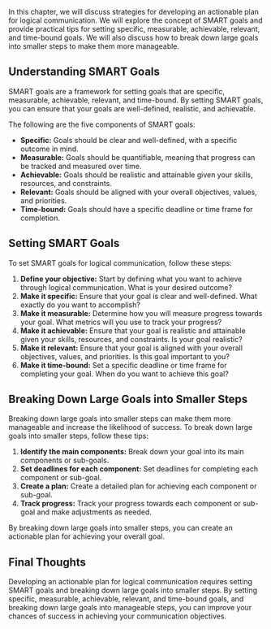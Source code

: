 
In this chapter, we will discuss strategies for developing an actionable plan for logical communication. We will explore the concept of SMART goals and provide practical tips for setting specific, measurable, achievable, relevant, and time-bound goals. We will also discuss how to break down large goals into smaller steps to make them more manageable.

Understanding SMART Goals
-------------------------

SMART goals are a framework for setting goals that are specific, measurable, achievable, relevant, and time-bound. By setting SMART goals, you can ensure that your goals are well-defined, realistic, and achievable.

The following are the five components of SMART goals:

* **Specific:** Goals should be clear and well-defined, with a specific outcome in mind.
* **Measurable:** Goals should be quantifiable, meaning that progress can be tracked and measured over time.
* **Achievable:** Goals should be realistic and attainable given your skills, resources, and constraints.
* **Relevant:** Goals should be aligned with your overall objectives, values, and priorities.
* **Time-bound:** Goals should have a specific deadline or time frame for completion.

Setting SMART Goals
-------------------

To set SMART goals for logical communication, follow these steps:

1. **Define your objective:** Start by defining what you want to achieve through logical communication. What is your desired outcome?
2. **Make it specific:** Ensure that your goal is clear and well-defined. What exactly do you want to accomplish?
3. **Make it measurable:** Determine how you will measure progress towards your goal. What metrics will you use to track your progress?
4. **Make it achievable:** Ensure that your goal is realistic and attainable given your skills, resources, and constraints. Is your goal realistic?
5. **Make it relevant:** Ensure that your goal is aligned with your overall objectives, values, and priorities. Is this goal important to you?
6. **Make it time-bound:** Set a specific deadline or time frame for completing your goal. When do you want to achieve this goal?

Breaking Down Large Goals into Smaller Steps
--------------------------------------------

Breaking down large goals into smaller steps can make them more manageable and increase the likelihood of success. To break down large goals into smaller steps, follow these tips:

1. **Identify the main components:** Break down your goal into its main components or sub-goals.
2. **Set deadlines for each component:** Set deadlines for completing each component or sub-goal.
3. **Create a plan:** Create a detailed plan for achieving each component or sub-goal.
4. **Track progress:** Track your progress towards each component or sub-goal and make adjustments as needed.

By breaking down large goals into smaller steps, you can create an actionable plan for achieving your overall goal.

Final Thoughts
--------------

Developing an actionable plan for logical communication requires setting SMART goals and breaking down large goals into smaller steps. By setting specific, measurable, achievable, relevant, and time-bound goals, and breaking down large goals into manageable steps, you can improve your chances of success in achieving your communication objectives.
